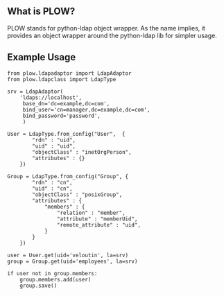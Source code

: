 ## What is PLOW? ##

PLOW stands for python-ldap object wrapper. As the name implies, it provides
an object wrapper around the python-ldap lib for simpler usage.

## Example Usage ##


    from plow.ldapadaptor import LdapAdaptor
    from plow.ldapclass import LdapType

    srv = LdapAdaptor(
        'ldaps://localhost',
         base_dn='dc=example,dc=com',
         bind_user='cn=manager,dc=example,dc=com',
         bind_password='password',
         )

    User = LdapType.from_config("User",  {
            "rdn" : "uid",
            "uid" : "uid",
            "objectClass" : "inetOrgPerson",
            "attributes" : {}
        })

    Group = LdapType.from_config("Group", {
            "rdn" : "cn",
            "uid" : "cn",
            "objectClass" : "posixGroup",
            "attributes" : {
                "members" : {
                    "relation" : "member",
                    "attribute" : "memberUid",
                    "remote_attribute" : "uid",
                }
            }
        })

    user = User.get(uid='veloutin', la=srv)
    group = Group.get(uid='employees', la=srv)

    if user not in group.members:
        group.members.add(user)
        group.save()

